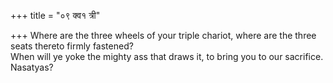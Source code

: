 +++
title = "०९ क्व१ त्री"

+++
Where are the three wheels of your triple chariot, where are the three seats thereto firmly fastened?  
     When will ye yoke the mighty ass that draws it, to bring you to our sacrifice. Nasatyas?